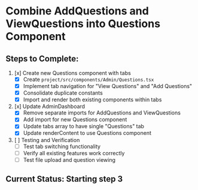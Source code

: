 # Combine AddQuestions and ViewQuestions into Questions Component

## Steps to Complete:

1. [x] Create new Questions component with tabs
   - [x] Create `project/src/components/Admin/Questions.tsx`
   - [x] Implement tab navigation for "View Questions" and "Add Questions"
   - [x] Consolidate duplicate constants
   - [x] Import and render both existing components within tabs

2. [x] Update AdminDashboard
   - [x] Remove separate imports for AddQuestions and ViewQuestions
   - [x] Add import for new Questions component
   - [x] Update tabs array to have single "Questions" tab
   - [x] Update renderContent to use Questions component

3. [ ] Testing and Verification
   - [ ] Test tab switching functionality
   - [ ] Verify all existing features work correctly
   - [ ] Test file upload and question viewing

## Current Status: Starting step 3
